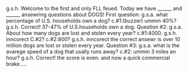 g.s.h. Welcome to the first and only FLL feued. Today we have ______ and ______ ansewring questions about DOGS! First question:
g.s.a. what percentage of U.S. households own a dog?
c.#1:(buzzer) ummm 40%?
g.s.h. Correct! 37-47% of U.S.households own a dog. Question #2:
g.s.a. About how many dogs are lost and stolen every year?
c.#1:4000.
g.s.h. inncorect C.#2?
c.#2:800?
g.s.h. inncorect the correct ansewr is over 10 million dogs are lost or stolen every year. Question #3:
g.s.a. what is the avarege speed of a dog that usally runs away?
c.#2: ummm 3 miles an hour?
g.s.h. Correct! the score is even. and now a quick commercial brake.....

